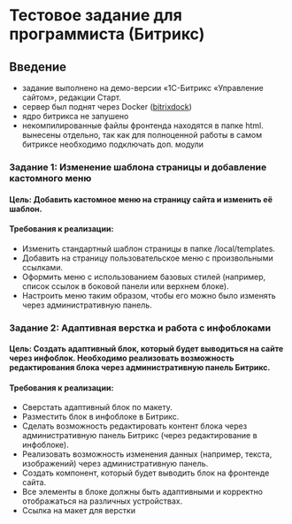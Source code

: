 # Тестовое задание для программиста (Битрикс)

## Введение

- задание выполнено на демо-версии «1С-Битрикс «Управление сайтом», редакции Старт.
- сервер был поднят через Docker (<a href="https://github.com/bitrixdock">bitrixdock</a>)
- ядро битрикса не запушено
- некомпилированные файлы фронтенда находятся в папке html. вынесены отдельно, так как для полноценной работы в самом битриксе необходимо подключать доп. модули

### Задание 1: Изменение шаблона страницы и добавление кастомного меню

#### Цель: Добавить кастомное меню на страницу сайта и изменить её шаблон.

#### Требования к реализации:

- Изменить стандартный шаблон страницы в папке /local/templates.
- Добавить на страницу пользовательское меню с произвольными ссылками.
- Оформить меню с использованием базовых стилей (например, список ссылок в боковой панели или верхнем блоке).
- Настроить меню таким образом, чтобы его можно было изменять через административную панель.

### Задание 2: Адаптивная верстка и работа с инфоблоками

#### Цель: Создать адаптивный блок, который будет выводиться на сайте через инфоблок. Необходимо реализовать возможность редактирования блока через административную панель Битрикс.

#### Требования к реализации:

- Сверстать адаптивный блок по макету.
- Разместить блок в инфоблоке в Битрикс.
- Сделать возможность редактировать контент блока через административную панель Битрикс (через редактирование в инфоблоке).
- Реализовать возможность изменения данных (например, текста, изображений) через административную панель.
- Создать компонент, который будет выводить блок на фронтенде сайта.
- Все элементы в блоке должны быть адаптивными и корректно отображаться на различных устройствах.
- Ссылка на макет для верстки
